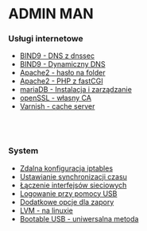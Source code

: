 <a name="menu"></a>
# ADMIN MAN
<h3>Usługi internetowe</h3>
<ul>
  <li><a href="https://github.com/Sofmic/admin-man/blob/master/bind9-debian.md">BIND9 - DNS z dnssec</a></li>
  <li><a href="https://github.com/Sofmic/admin-man/blob/master/ddns.md">BIND9 - Dynamiczny DNS</a></li>
  <li><a href="https://github.com/Sofmic/admin-man/blob/master/PasswordInApache2.md">Apache2 - hasło na folder</a></li>
  <li><a href="https://github.com/Sofmic/admin-man/blob/master/php%26fastCGI on Apache.md">Apache2 - PHP z fastCGI</a></li>
  <li><a href="https://github.com/Sofmic/admin-man/blob/master/mariaDB%20-%20Instalacja%2Czarz%C4%85dzanie.md">mariaDB - Instalacja i zarządzanie</a></li>
  <li><a href="https://github.com/Sofmic/admin-man/blob/master/openSSL%20-%20w%C5%82asny%20CA.md">openSSL - własny CA</a></li>
  <li><a href="https://github.com/Sofmic/admin-man/blob/master/Varnish%20-%20cache%20server.md">Varnish - cache server</a></li>
</ul>

<br><br>
<h3>System</h3>
<ul>
  <li><a href="https://github.com/Sofmic/admin-man/blob/master/remote-conf-iptables.md">Zdalna konfiguracja iptables</a></li>
  <li><a href="https://github.com/Sofmic/admin-man/blob/master/set-ntp-server.md">Ustawianie synchronizacji czasu</a></li>
  <li><a href="https://github.com/Sofmic/admin-man/blob/master/team-interface.md">Łączenie interfejsów sieciowych</a></li>
  <li><a href="https://github.com/Sofmic/admin-man/blob/master/usb-login.md">Logowanie przy pomocy USB</a></li>
  <li><a href="https://github.com/Sofmic/admin-man/blob/master/firewall-for-iptables.md">Dodatkowe opcje dla zapory</a></li>
  <li><a href="https://github.com/Sofmic/admin-man/blob/master/LVM%20-%20na%20linuxie.md">LVM - na linuxie</a></li>
  <li><a href="https://github.com/Sofmic/admin-man/blob/master/Bootable%20USB%20-%20uniwersalna%20metoda.md">Bootable USB - uniwersalna metoda</a></li>
</ul>

<!--
<li><a href=""></a></li> 
-->
